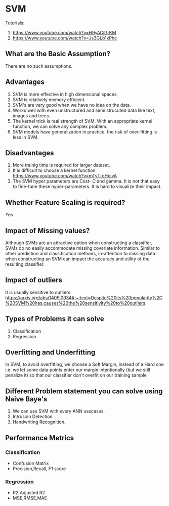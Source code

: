 # SVM

Tutorials:

1. https://www.youtube.com/watch?v=H9yACitf-KM
2. https://www.youtube.com/watch?v=Js3GLb1xPhc


## What are the Basic Assumption?
There are no such assumptions.

## Advantages
1. SVM is more effective in high dimensional spaces.
2. SVM is relatively memory efficient.
3. SVM's are very good when we have no idea on the data.
4. Works well with even unstructured and semi strucuted data like text, images and trees.
5. The kernel trick is real strength of SVM. With an appropriate kernel function, we can solve any complex problem.
6. SVM models have generalization in practice, the risk of over-fitting is less in SVM.


## Disadvantages
1. More trainig time is required for larger dataset.
2. It is difficult to choose a kernel function https://www.youtube.com/watch?v=mTyT-oHoivA
3. The SVM hyper parameters are Cost- C and gamma. It is not that easy to fine-tune these hyper-parameters. It is hard to visualize their impact.

## Whether Feature Scaling is required?
Yes

## Impact of Missing values?
Although SVMs are an attractive option when constructing a classifier, SVMs do no easily accommodate missing covariate information. Similar to other prediction and classification methods, in-attention to missing data when constructing an SVM can impact the accuracy and utility of the resulting classifier.

## Impact of outliers

It is usually sensitive to outliers https://arxiv.org/abs/1409.0934#:~:text=Despite%20its%20popularity%2C%20SVM%20has,causes%20the%20sensitivity%20to%20outliers.

## Types of Problems it can solve 
1. Classification
2. Regression

## Overfitting and Underfitting
In SVM, to avoid overfitting, we choose a Soft Margin, instead of a Hard one i.e. we let some data points enter our margin intentionally (but we still penalize it) so that our classifier don't overfit on our training sample

## Different Problem statement you can solve using Naive Baye's
1. We can use SVM with every ANN usecases.
2. Intrusion Detection.
3. Handwriting Recognition.

## Performance Metrics

### Classification
- Confusion Matrix
- Precision,Recall, F1 score

### Regression
- R2,Adjusted R2
- MSE,RMSE,MAE
